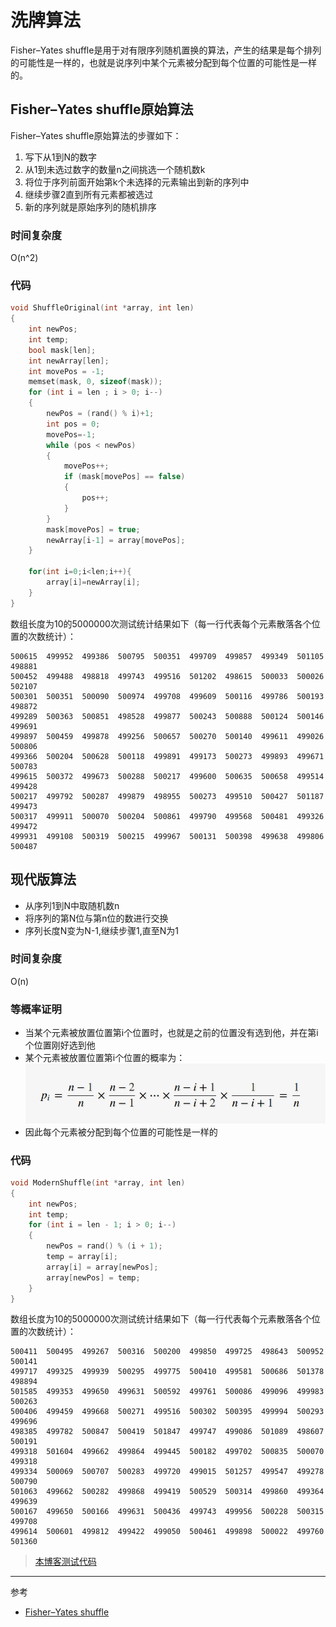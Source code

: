# 洗牌算法

Fisher–Yates shuffle是用于对有限序列随机置换的算法，产生的结果是每个排列的可能性是一样的，也就是说序列中某个元素被分配到每个位置的可能性是一样的。

## Fisher–Yates shuffle原始算法
Fisher–Yates shuffle原始算法的步骤如下：
1. 写下从1到N的数字
2. 从1到未选过数字的数量n之间挑选一个随机数k
3. 将位于序列前面开始第k个未选择的元素输出到新的序列中
4. 继续步骤2直到所有元素都被选过
5. 新的序列就是原始序列的随机排序

### 时间复杂度
O(n^2)

### 代码
```c++
void ShuffleOriginal(int *array, int len)
{
    int newPos;
    int temp;
    bool mask[len];
    int newArray[len];
    int movePos = -1;
    memset(mask, 0, sizeof(mask));
    for (int i = len ; i > 0; i--)
    {
        newPos = (rand() % i)+1;
        int pos = 0;
        movePos=-1;
        while (pos < newPos)
        {
            movePos++;
            if (mask[movePos] == false)
            {
                pos++;
            }
        }
        mask[movePos] = true;
        newArray[i-1] = array[movePos];
    }

    for(int i=0;i<len;i++){
        array[i]=newArray[i];
    }
}
```

数组长度为10的5000000次测试统计结果如下（每一行代表每个元素散落各个位置的次数统计）：
```
500615  499952  499386  500795  500351  499709  499857  499349  501105  498881
500452  499488  498818  499743  499516  501202  498615  500033  500026  502107
500301  500351  500090  500974  499708  499609  500116  499786  500193  498872
499289  500363  500851  498528  499877  500243  500888  500124  500146  499691
499897  500459  499878  499256  500657  500270  500140  499611  499026  500806
499366  500204  500628  500118  499891  499173  500273  499893  499671  500783
499615  500372  499673  500288  500217  499600  500635  500658  499514  499428
500217  499792  500287  499879  498955  500273  499510  500427  501187  499473
500317  499911  500070  500204  500861  499790  499568  500481  499326  499472
499931  499108  500319  500215  499967  500131  500398  499638  499806  500487
```

## 现代版算法
* 从序列1到N中取随机数n
* 将序列的第N位与第n位的数进行交换
* 序列长度N变为N-1,继续步骤1,直至N为1

### 时间复杂度
O(n)

### 等概率证明
* 当某个元素被放置位置第i个位置时，也就是之前的位置没有选到他，并在第i个位置刚好选到他  
* 某个元素被放置位置第i个位置的概率为：  
![等概率证明](../../image/algorithm/shuffle01.png)
* 因此每个元素被分配到每个位置的可能性是一样的

### 代码
```c++
void ModernShuffle(int *array, int len)
{
    int newPos;
    int temp;
    for (int i = len - 1; i > 0; i--)
    {
        newPos = rand() % (i + 1);
        temp = array[i];
        array[i] = array[newPos];
        array[newPos] = temp;
    }
}
```
数组长度为10的5000000次测试统计结果如下（每一行代表每个元素散落各个位置的次数统计）：
```
500411  500495  499267  500316  500200  499850  499725  498643  500952  500141
499717  499325  499939  500295  499775  500410  499581  500686  501378  498894
501585  499353  499650  499631  500592  499761  500086  499096  499983  500263
500406  499459  499668  500271  499516  500302  500395  499994  500293  499696
498385  499782  500847  500419  501847  499747  499086  501089  498607  500191
499318  501604  499662  499864  499445  500182  499702  500835  500070  499318
499334  500069  500707  500283  499720  499015  501257  499547  499278  500790
501063  499662  500282  499868  499419  500529  500314  499860  499364  499639
500167  499650  500166  499631  500436  499743  499956  500228  500315  499708
499614  500601  499812  499422  499050  500461  499898  500022  499760  501360
```

> [本博客测试代码](../../code/algorithm/shuffle)

---
参考  
* [Fisher–Yates shuffle](https://en.wikipedia.org/wiki/Fisher%E2%80%93Yates_shuffle)